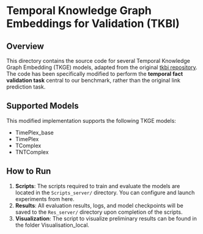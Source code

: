 # Temporal Knowledge Graph Embeddings for Validation (TKBI)

## Overview

This directory contains the source code for several Temporal Knowledge Graph Embedding (TKGE) models, adapted from the original [tkbi repository](https://github.com/dair-iitd/tkbi). The code has been specifically modified to perform the **temporal fact validation task** central to our benchmark, rather than the original link prediction task.

## Supported Models

This modified implementation supports the following TKGE models:

* TimePlex_base
* TimePlex
* TComplex
* TNTComplex

## How to Run

1.  **Scripts**: The scripts required to train and evaluate the models are located in the `Scripts_server/` directory. You can configure and launch experiments from here.
2.  **Results**: All evaluation results, logs, and model checkpoints will be saved to the `Res_server/` directory upon completion of the scripts.
3.  **Visualization**: The script to visualize preliminary results can be found in the folder Visualisation_local. 
